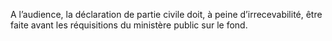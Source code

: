 A l’audience, la déclaration de partie civile doit, à peine d’irrecevabilité, être faite avant les réquisitions du ministère public sur le fond.